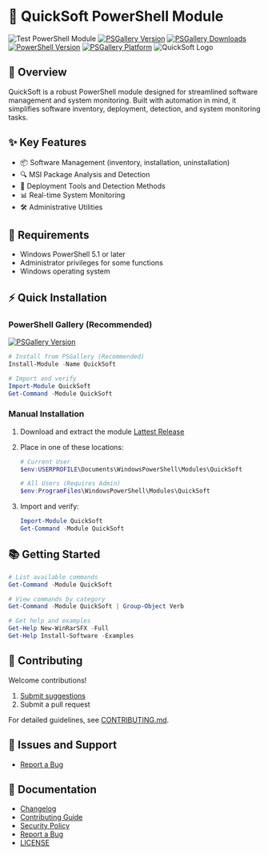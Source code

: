 # 🚀 QuickSoft PowerShell Module

![Test PowerShell Module](https://github.com/AutomateSilent/QuickSoft/workflows/Test%20PowerShell%20Module/badge.svg)
[![PSGallery Version](https://img.shields.io/powershellgallery/v/QuickSoft?style=flat-square&logo=powershell&label=PSGallery&color=blue)](https://www.powershellgallery.com/packages/QuickSoft)
[![PSGallery Downloads](https://img.shields.io/powershellgallery/dt/QuickSoft.svg?style=flat&logo=powershell&label=PSGallery%20Downloads)](https://www.powershellgallery.com/packages/QuickSoft)
[![PowerShell Version](https://img.shields.io/badge/PowerShell-5.1-blue?style=flat&logo=powershell)](https://www.powershellgallery.com/packages/QuickSoft)
[![PSGallery Platform](https://img.shields.io/powershellgallery/p/PSWindowsUpdate.svg?style=flat&logo=powershell&label=PSGallery%20Platform)](https://www.powershellgallery.com/packages/QuickSoft)
![QuickSoft Logo](https://github.com/user-attachments/assets/c65679b4-c5cb-4b80-b807-aa6bcb796a06)
## 📖 Overview
QuickSoft is a robust PowerShell module designed for streamlined software management and system monitoring. Built with automation in mind, it simplifies software inventory, deployment, detection, and system monitoring tasks.

## ✨ Key Features
- 📦 Software Management (inventory, installation, uninstallation)
- 🔍 MSI Package Analysis and Detection
- 🎯 Deployment Tools and Detection Methods
- 📊 Real-time System Monitoring
- 🛠️ Administrative Utilities

## 🔧 Requirements
- Windows PowerShell 5.1 or later
- Administrator privileges for some functions
- Windows operating system

## ⚡ Quick Installation

### PowerShell Gallery (Recommended) 
[![PSGallery Version](https://img.shields.io/powershellgallery/v/QuickSoft?style=flat-square&logo=powershell&label=PSGallery&color=blue)](https://www.powershellgallery.com/packages/QuickSoft)
```powershell
# Install from PSGallery (Recommended)
Install-Module -Name QuickSoft

# Import and verify
Import-Module QuickSoft
Get-Command -Module QuickSoft
```

### Manual Installation
1. Download and extract the module [Lattest Release](https://github.com/AutomateSilent/QuickSoft/releases)
3. Place in one of these locations:
   
   ```powershell
   # Current User
   $env:USERPROFILE\Documents\WindowsPowerShell\Modules\QuickSoft

   # All Users (Requires Admin)
   $env:ProgramFiles\WindowsPowerShell\Modules\QuickSoft
   ```
5. Import and verify:
   
   ```powershell
   Import-Module QuickSoft
   Get-Command -Module QuickSoft
   ```

## 📚 Getting Started
```powershell
# List available commands
Get-Command -Module QuickSoft

# View commands by category
Get-Command -Module QuickSoft | Group-Object Verb

# Get help and examples
Get-Help New-WinRarSFX -Full
Get-Help Install-Software -Examples
```

## 🤝 Contributing
Welcome contributions!
1. [Submit suggestions](https://github.com/AutomateSilent/QuickSoft/issues/new?template=suggestion.yml)
2. Submit a pull request

For detailed guidelines, see [CONTRIBUTING.md](CONTRIBUTING.md).

## 🐛 Issues and Support
- [Report a Bug](https://github.com/AutomateSilent/QuickSoft/issues/new?template=bug_report.yml)

## 📖 Documentation
- [Changelog](CHANGELOG.md)
- [Contributing Guide](CONTRIBUTING.md)
- [Security Policy](SECURITY.md)
- [Report a Bug](https://github.com/AutomateSilent/QuickSoft/issues/new?template=bug_report.yml)
- [LICENSE](LICENSE)
